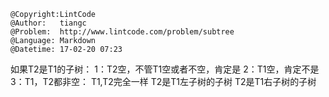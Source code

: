 ```
@Copyright:LintCode
@Author:   tiangc
@Problem:  http://www.lintcode.com/problem/subtree
@Language: Markdown
@Datetime: 17-02-20 07:23
```

如果T2是T1的子树：
1：T2空，不管T1空或者不空，肯定是
2：T1空，肯定不是
3：T1，T2都非空：
		T1,T2完全一样
		T2是T1左子树的子树
		T2是T1右子树的子树
